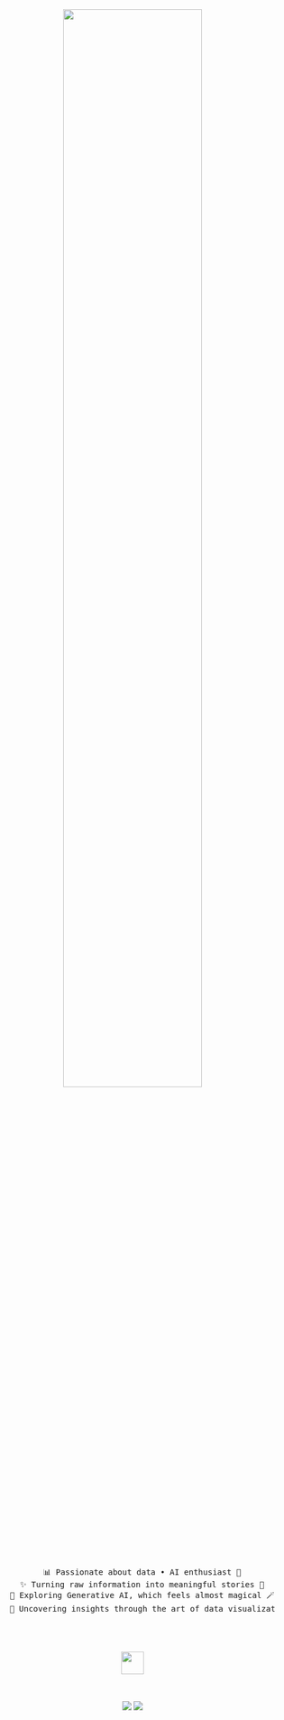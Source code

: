 <div align="center">
<img src="https://readme-typing-svg.demolab.com?font=Inconsolata&weight=500&size=50&duration=4000&pause=300&color=5F77A0&center=true&vCenter=true&multiline=true&repeat=false&random=false&width=1300&height=140&lines=Hi+there!;I'm+Angel%2C+A+data+enthusiast+%F0%9F%94%8D" width="70%" />
<br><br>

<pre>
    📊 Passionate about data • AI enthusiast 🤖
    ✨ Turning raw information into meaningful stories 📖
    🚀 Exploring Generative AI, which feels almost magical 🪄
    🎨 Uncovering insights through the art of data visualization 📈
</pre>
<br><br>

<img src="https://media1.tenor.com/m/1CHzF_rsI-EAAAAC/gojo.gif" height="40" />
<br><br><br>

[![](https://img.shields.io/badge/linkedin-0a66c2)](#https://www.linkedin.com/in/angel-jsn/)
[![](https://img.shields.io/badge/email-ffcc00)](mailto:angeljeanneshierlynajoan@gmail.com)

</div>

<!--
**ajsn-gde/ajsn-gde** is a ✨ _special_ ✨ repository because its `README.md` (this file) appears on your GitHub profile.

Here are some ideas to get you started:

- 🔭 I’m currently working on ...
- 🌱 I’m currently learning ...
- 👯 I’m looking to collaborate on ...
- 🤔 I’m looking for help with ...
- 💬 Ask me about ...
- 📫 How to reach me: ...
- 😄 Pronouns: ...
- ⚡ Fun fact: ...
[![](https://img.shields.io/badge/twitter/x-1DA1F2)](#)
[![](https://img.shields.io/badge/portfolio-ff69b4)](#)
-->
